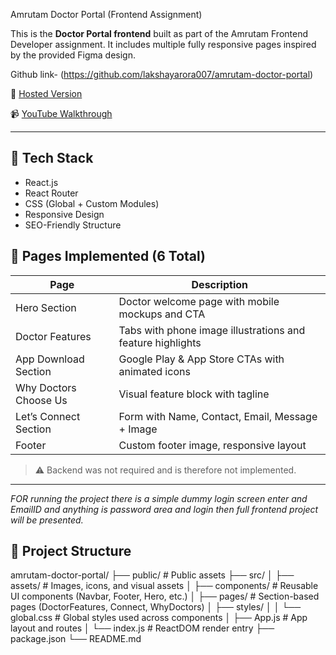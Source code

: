 Amrutam Doctor Portal (Frontend Assignment)

This is the **Doctor Portal frontend** built as part of the Amrutam Frontend Developer assignment. It includes multiple fully responsive pages inspired by the provided Figma design.

Github link- (https://github.com/lakshayarora007/amrutam-doctor-portal)

🔗 [Hosted Version](https://amrutam-doctor-portal.netlify.app/)

📹 [YouTube Walkthrough](https://youtube.com/your-video)

---

## 🚀 Tech Stack

- React.js
- React Router
- CSS (Global + Custom Modules)
- Responsive Design
- SEO-Friendly Structure

## 📄 Pages Implemented (6 Total)

| Page                       | Description |
|----------------------------|-------------|
| Hero Section               | Doctor welcome page with mobile mockups and CTA |
| Doctor Features            | Tabs with phone image illustrations and feature highlights |
| App Download Section       | Google Play & App Store CTAs with animated icons |
| Why Doctors Choose Us      | Visual feature block with tagline |
| Let’s Connect Section      | Form with Name, Contact, Email, Message + Image |
| Footer                     | Custom footer image, responsive layout |

> ⚠️ Backend was not required and is therefore not implemented.

---
*FOR running the project there is a simple dummy login screen enter and EmailID and anything is password area and login then full frontend project will be presented.*
## 📁 Project Structure
amrutam-doctor-portal/
├── public/ # Public assets
├── src/
│ ├── assets/ # Images, icons, and visual assets
│ ├── components/ # Reusable UI components (Navbar, Footer, Hero, etc.)
│ ├── pages/ # Section-based pages (DoctorFeatures, Connect, WhyDoctors)
│ ├── styles/
│ │ └── global.css # Global styles used across components
│ ├── App.js # App layout and routes
│ └── index.js # ReactDOM render entry
├── package.json
└── README.md

